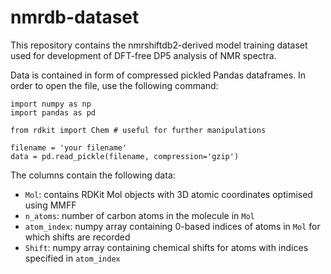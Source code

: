 # nmrdb-dataset
This repository contains the nmrshiftdb2-derived model training dataset used for development of DFT-free DP5 analysis of NMR spectra.

Data is contained in form of compressed pickled Pandas dataframes. In order to open  the file, use the following command:

```
import numpy as np
import pandas as pd

from rdkit import Chem # useful for further manipulations

filename = 'your filename'
data = pd.read_pickle(filename, compression='gzip')
```
The columns contain the following data:

- `Mol`: contains RDKit Mol objects with 3D atomic coordinates optimised using MMFF
- `n_atoms`: number of carbon atoms in the molecule in `Mol`
- `atom_index`: numpy array containing 0-based indices of atoms in `Mol` for which shifts are recorded
- `Shift`: numpy array containing chemical shifts for atoms with indices specified in `atom_index`
